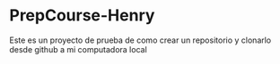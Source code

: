 # PrepCourse-Henry
Este es un proyecto de prueba de como crear un repositorio y clonarlo desde github a mi computadora local
